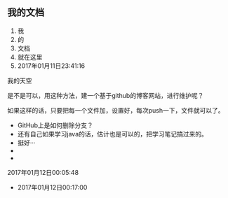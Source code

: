 

## 我的文档

1. 我
2. 的
3. 文档
4. 就在这里
5. 2017年01月11日23:41:16

我的天空

是不是可以，用这种方法，建一个基于github的博客网站，进行维护呢？

如果这样的话，只要把每一个文件加，设置好，每次push一下，文件就可以了。

- GitHub上是如何删除分支？
- 还有自己如果学习java的话，估计也是可以的，把学习笔记搞过来的。
- 挺好···
- 
- 

2017年01月12日00:05:48

- 2017年01月12日00:17:00


